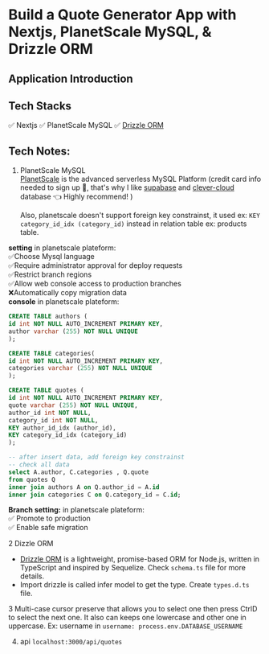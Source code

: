 # Build a Quote Generator App with Nextjs, PlanetScale MySQL, & Drizzle ORM

## Application Introduction

## Tech Stacks

✅ Nextjs
✅ PlanetScale MySQL
✅ [Drizzle ORM](https://orm.drizzle.team/)

## Tech Notes:

1. PlanetScale MySQL <br>
   [PlanetScale](https://planetscale.com/) is the advanced serverless MySQL Platform
   (credit card info needed to sign up 🤨, that's why I like [supabase](https://supabase.com/) and [clever-cloud](https://www.clever-cloud.com/) database 👈 Highly recommend! )

   Also, planetscale doesn't support foreign key constrainst, it used ex: `KEY category_id_idx (category_id)` instead in relation table ex: products table.

**setting** in planetscale plateform: <br>
✅Choose Mysql language<br>
✅Require administrator approval for deploy requests<br>
✅Restrict branch regions<br>
✅Allow web console access to production branches<br>
❌Automatically copy migration data<br>
**console** in planetscale plateform:

```sql
CREATE TABLE authors (
id int NOT NULL AUTO_INCREMENT PRIMARY KEY,
author varchar (255) NOT NULL UNIQUE
);

CREATE TABLE categories(
id int NOT NULL AUTO_INCREMENT PRIMARY KEY,
categories varchar (255) NOT NULL UNIQUE
);

CREATE TABLE quotes (
id int NOT NULL AUTO_INCREMENT PRIMARY KEY,
quote varchar (255) NOT NULL UNIQUE,
author_id int NOT NULL,
category_id int NOT NULL,
KEY author_id_idx (author_id),
KEY category_id_idx (category_id)
);

-- after insert data, add foreign key constrainst
-- check all data
select A.author, C.categories , Q.quote
from quotes Q
inner join authors A on Q.author_id = A.id
inner join categories C on Q.category_id = C.id;
```

**Branch setting:** in planetscale plateform:<br>
✅ Promote to production<br>
✅ Enable safe migration<br>

2 Dizzle ORM <br>

- [Drizzle ORM](https://orm.drizzle.team/) is a lightweight, promise-based ORM for Node.js, written in TypeScript and inspired by Sequelize. Check `schema.ts` file for more details.
- Import drizzle is called infer model to get the type. Create `types.d.ts` file.

3 Multi-case cursor preserve that allows you to select one then press CtrlD to select the next one. It also can keeps one lowercase and other one in uppercase. Ex: username in `username: process.env.DATABASE_USERNAME`

4. api
   `localhost:3000/api/quotes` <br>
